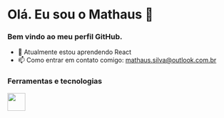 # Olá. Eu sou o Mathaus 👋


### Bem vindo ao meu perfil GitHub.

- 🌱 Atualmente estou aprendendo React
- 📫 Como entrar em contato comigo: mathaus.silva@outlook.com.br


### Ferramentas e tecnologias
<img src="https://cdn.jsdelivr.net/gh/devicons/devicon/icons/git/git-original.svg" width="40" height="40"/>
